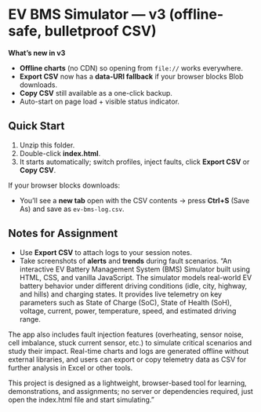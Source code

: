 # EV BMS Simulator — v3 (offline-safe, bulletproof CSV)

**What’s new in v3**
- **Offline charts** (no CDN) so opening from `file://` works everywhere.
- **Export CSV** now has a **data-URI fallback** if your browser blocks Blob downloads.
- **Copy CSV** still available as a one-click backup.
- Auto-start on page load + visible status indicator.

## Quick Start
1. Unzip this folder.
2. Double-click **index.html**.
3. It starts automatically; switch profiles, inject faults, click **Export CSV** or **Copy CSV**.

If your browser blocks downloads:
- You’ll see a **new tab** open with the CSV contents → press **Ctrl+S** (Save As) and save as `ev-bms-log.csv`.

## Notes for Assignment
- Use **Export CSV** to attach logs to your session notes.
- Take screenshots of **alerts** and **trends** during fault scenarios.
“An interactive EV Battery Management System (BMS) Simulator built using HTML, CSS, and vanilla JavaScript. The simulator models real-world EV battery behavior under different driving conditions (idle, city, highway, and hills) and charging states. It provides live telemetry on key parameters such as State of Charge (SoC), State of Health (SoH), voltage, current, power, temperature, speed, and estimated driving range.

The app also includes fault injection features (overheating, sensor noise, cell imbalance, stuck current sensor, etc.) to simulate critical scenarios and study their impact. Real-time charts and logs are generated offline without external libraries, and users can export or copy telemetry data as CSV for further analysis in Excel or other tools.

This project is designed as a lightweight, browser-based tool for learning, demonstrations, and assignments; no server or dependencies required, just open the index.html file and start simulating.”
